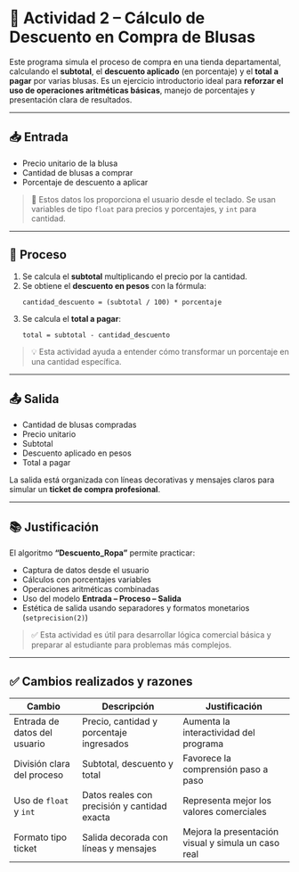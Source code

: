 # 👚 Actividad 2 – Cálculo de Descuento en Compra de Blusas

Este programa simula el proceso de compra en una tienda departamental, calculando el **subtotal**, el **descuento aplicado** (en porcentaje) y el **total a pagar** por varias blusas. Es un ejercicio introductorio ideal para **reforzar el uso de operaciones aritméticas básicas**, manejo de porcentajes y presentación clara de resultados.

---

## 📥 Entrada

- Precio unitario de la blusa
- Cantidad de blusas a comprar
- Porcentaje de descuento a aplicar

> 🧾 Estos datos los proporciona el usuario desde el teclado. Se usan variables de tipo `float` para precios y porcentajes, y `int` para cantidad.

---

## 🔁 Proceso

1. Se calcula el **subtotal** multiplicando el precio por la cantidad.
2. Se obtiene el **descuento en pesos** con la fórmula:
   ```
   cantidad_descuento = (subtotal / 100) * porcentaje
   ```
3. Se calcula el **total a pagar**:
   ```
   total = subtotal - cantidad_descuento
   ```

> 💡 Esta actividad ayuda a entender cómo transformar un porcentaje en una cantidad específica.

---

## 📤 Salida

- Cantidad de blusas compradas
- Precio unitario
- Subtotal
- Descuento aplicado en pesos
- Total a pagar

La salida está organizada con líneas decorativas y mensajes claros para simular un **ticket de compra profesional**.

---

## 📚 Justificación

El algoritmo **“Descuento_Ropa”** permite practicar:

- Captura de datos desde el usuario
- Cálculos con porcentajes variables
- Operaciones aritméticas combinadas
- Uso del modelo **Entrada – Proceso – Salida**
- Estética de salida usando separadores y formatos monetarios (`setprecision(2)`)

> ✅ Esta actividad es útil para desarrollar lógica comercial básica y preparar al estudiante para problemas más complejos.

---

## ✅ Cambios realizados y razones

| Cambio | Descripción | Justificación |
|--------|-------------|---------------|
| Entrada de datos del usuario | Precio, cantidad y porcentaje ingresados | Aumenta la interactividad del programa |
| División clara del proceso | Subtotal, descuento y total | Favorece la comprensión paso a paso |
| Uso de `float` y `int` | Datos reales con precisión y cantidad exacta | Representa mejor los valores comerciales |
| Formato tipo ticket | Salida decorada con líneas y mensajes | Mejora la presentación visual y simula un caso real |
